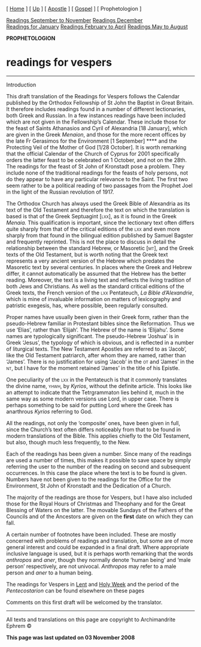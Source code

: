 \[ [Home](index.md) \] \[ [Up](lectionary.md) \] \[ [Apostle](apostle1.md) \] \[ [Gospel](gospel.md) \] \[ Prophetologion \]

[Readings September to November](readings_september_to_november.md)
[Readings December](readings_december.md)
[Readings for January](readings_for_january.md)
[Readings February to April](Readings%20February%20to%20April.md)
[Readings May to August](readings_may_to_august.md)

**PROPHETOLOGION**

<span style="TEXT-TRANSFORM: uppercase"></span>

readings for vespers
====================

****

Introduction

This draft translation of the Readings for Vespers follows the Calendar published by the Orthodox Fellowship of St John the Baptist in Great Britain. It therefore includes readings found in a number of different lectionaries, both Greek and Russian. In a few instances readings have been included which are not given in the Fellowship’s Calendar. These include those for the feast of Saints Athanasios and Cyril of Alexandria \[18 January\], which are given in the Greek *Menaion*, and those for the more recent offices by the late Fr Gerasimos for the Environment \[1 September\] **** and the Protecting Veil of the Mother of God \[1/28 October\]. It is worth remarking that the official Calendar of the Church of Cyprus for 2001 specifically orders the latter feast to be celebrated on 1 October, and not on the 28th. The readings for the feast of St John of Kronstadt pose a problem. They include none of the traditional readings for the feasts of holy persons, not do they appear to have any particular relevance to the Saint. The first two seem rather to be a political reading of two passages from the Prophet Joel in the light of the Russian revolution of 1917.

The Orthodox Church has always used the Greek Bible of Alexandria as its text of the Old Testament and therefore the text on which the translation is based is that of the Greek Septuagint \[<span style="FONT-VARIANT: small-caps">lxx</span>\], as it is found in the Greek *Menaia.* This qualification is important, since the lectionary text often differs quite sharply from that of the critical editions of the <span style="FONT-VARIANT: small-caps">lxx </span>and even more sharply from that found in the bilingual edition published by Samuel Bagster and frequently reprinted. This is not the place to discuss in detail the relationship between the standard Hebrew, or Masoretic \[<span style="FONT-VARIANT: small-caps">mt</span>\], and the Greek texts of the Old Testament, but is worth noting that the Greek text represents a very ancient version of the Hebrew which predates the Masoretic text by several centuries. In places where the Greek and Hebrew differ, it cannot automatically be assumed that the Hebrew has the better reading. Moreover, the text is a living text and reflects the living tradition of both Jews and Christians. As well as the standard critical editions of the Greek texts, the French version of the <span style="FONT-VARIANT: small-caps">lxx </span>Pentateuch, *La Bible d’Alexandrie*, which is mine of invaluable information on matters of lexicography and patristic exegesis, has, where possible, been regularly consulted.

Proper names have usually been given in their Greek form, rather than the pseudo-Hebrew familiar in Protestant bibles since the Reformation. Thus we use ‘Elias’, rather than ‘Elijah’. The Hebrew of the name is ‘Elijahu’. Some names are typologically significant. The pseudo-Hebrew ‘Joshua’ is in Greek ‘Jesus’, the typology of which is obvious, and is reflected in a number of liturgical texts. The New Testament Apostles are referred to as ‘Jacob’, like the Old Testament patriarch, after whom they are named, rather than ‘James’. There is no justification for using ‘Jacob’ in the <span style="FONT-VARIANT: small-caps">ot</span> and ‘James’ in the <span style="FONT-VARIANT: small-caps">nt, </span>but I have for the moment retained ‘James’ in the title of his Epistle.

One peculiarity of the <span style="FONT-VARIANT: small-caps">lxx</span> in the Pentateuch is that it commonly translates the divine name, <span style="FONT-VARIANT: small-caps">yhwh</span>, by *Kyrios*, without the definite article. This looks like an attempt to indicate that the Tetrgrammaton lies behind it, much in the same way as some modern versions use Lord, in upper case. There is perhaps something to be said for putting Lord where the Greek has anarthrous *Kyrios* referring to God.

All the readings, not only the ‘composite’ ones, have been given in full, since the Church’s text often differs noticeably from that to be found in modern translations of the Bible. This applies chiefly to the Old Testament, but also, though much less frequently, to the New.

Each of the readings has been given a number. Since many of the readings are used a number of times, this makes it possible to save space by simply referring the user to the number of the reading on second and subsequent occurrences. In this case the place where the text is to be found is given. Numbers have not been given to the readings for the Office for the Environment, St John of Kronstadt and the Dedication of a Church.

The majority of the readings are those for Vespers, but I have also included those for the Royal Hours of Christmas and Theophany and for the Great Blessing of Waters on the latter. The movable Sundays of the Fathers of the Councils and of the Ancestors are given on the **first** date on which they can fall.

A certain number of footnotes have been included. These are mostly concerned with problems of readings and translation, but some are of more general interest and could be expanded in a final draft. Where appropriate inclusive language is used, but it is perhaps worth remarking that the words *anthropos* and *aner*, though they normally denote ‘human being’ and ‘male person’ respectively, are not univocal. *Anthropos* may refer to a male person and *aner* to a human being.

The readings for Vespers in [Lent](http://www.anastasis.org.uk/readLent.htm) and [Holy Week](http://www.anastasis.org.uk/holyweek.htm) and the period of the *Pentecostarion* can be found elsewhere on these pages

Comments on this first draft will be welcomed by the translator.

------------------------------------------------------------------------

All texts and translations on this page are copyright to
Archimandrite Ephrem ©

**This page was last updated on 03 November 2008**
